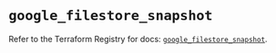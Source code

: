 # `google_filestore_snapshot`

Refer to the Terraform Registry for docs: [`google_filestore_snapshot`](https://registry.terraform.io/providers/hashicorp/google-beta/5.20.0/docs/resources/google_filestore_snapshot).
